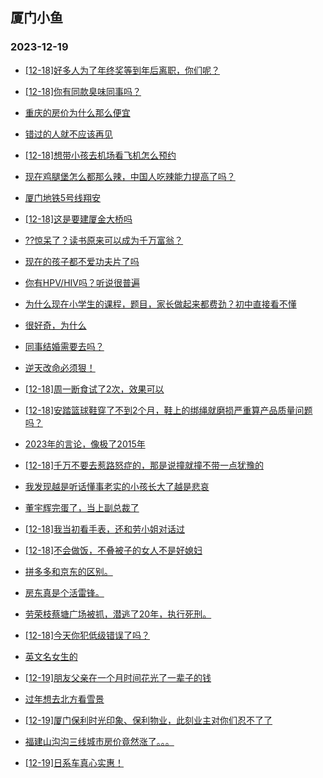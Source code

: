 ## 厦门小鱼 
### 2023-12-19

+ [[12-18]好多人为了年终奖等到年后离职，你们呢？](http://bbs.xmfish.com/read-htm-tid-18122465.html)

+ [[12-18]你有同款臭味同事吗？](http://bbs.xmfish.com/read-htm-tid-18122416.html)

+ [重庆的房价为什么那么便宜](http://bbs.xmfish.com/read-htm-tid-18122556.html)

+ [错过的人就不应该再见](http://bbs.xmfish.com/read-htm-tid-18122491.html)

+ [[12-18]想带小孩去机场看飞机怎么预约](http://bbs.xmfish.com/read-htm-tid-18122501.html)

+ [现在鸡腿堡怎么都那么辣，中国人吃辣能力提高了吗？](http://bbs.xmfish.com/read-htm-tid-18122496.html)

+ [厦门地铁5号线翔安](http://bbs.xmfish.com/read-htm-tid-18122372.html)

+ [[12-18]这是要建厦金大桥吗](http://bbs.xmfish.com/read-htm-tid-18122542.html)

+ [??惊呆了？读书原来可以成为千万富翁？](http://bbs.xmfish.com/read-htm-tid-18122378.html)

+ [现在的孩子都不爱功夫片了吗](http://bbs.xmfish.com/read-htm-tid-18122561.html)

+ [你有HPV/HIV吗？听说很普遍](http://bbs.xmfish.com/read-htm-tid-18122399.html)

+ [为什么现在小学生的课程，题目，家长做起来都费劲？初中直接看不懂](http://bbs.xmfish.com/read-htm-tid-18122411.html)

+ [很好奇，为什么](http://bbs.xmfish.com/read-htm-tid-18122584.html)

+ [同事结婚需要去吗？](http://bbs.xmfish.com/read-htm-tid-18122543.html)

+ [逆天改命必须狠！](http://bbs.xmfish.com/read-htm-tid-18122519.html)

+ [[12-18]周一断食试了2次，效果可以](http://bbs.xmfish.com/read-htm-tid-18122696.html)

+ [[12-18]安踏篮球鞋穿了不到2个月，鞋上的绑绳就磨损严重算产品质量问题吗？](http://bbs.xmfish.com/read-htm-tid-18122552.html)

+ [2023年的言论，像极了2015年](http://bbs.xmfish.com/read-htm-tid-18122808.html)

+ [[12-18]千万不要去惹路怒症的，那是说撞就撞不带一点犹豫的](http://bbs.xmfish.com/read-htm-tid-18122753.html)

+ [我发现越是听话懂事老实的小孩长大了越是悲哀](http://bbs.xmfish.com/read-htm-tid-18122781.html)

+ [董宇辉完蛋了，当上副总裁了](http://bbs.xmfish.com/read-htm-tid-18122771.html)

+ [[12-18]我当初看手表，还和劳小姐对话过](http://bbs.xmfish.com/read-htm-tid-18122573.html)

+ [[12-18]不会做饭，不叠被子的女人不是好媳妇](http://bbs.xmfish.com/read-htm-tid-18122576.html)

+ [拼多多和京东的区别。](http://bbs.xmfish.com/read-htm-tid-18122832.html)

+ [房东真是个活雷锋。](http://bbs.xmfish.com/read-htm-tid-18122841.html)

+ [劳荣枝蔡塘广场被抓，潜逃了20年，执行死刑。](http://bbs.xmfish.com/read-htm-tid-18122861.html)

+ [[12-18]今天你犯低级错误了吗？](http://bbs.xmfish.com/read-htm-tid-18122728.html)

+ [英文名女生的](http://bbs.xmfish.com/read-htm-tid-18122794.html)

+ [[12-19]朋友父亲在一个月时间花光了一辈子的钱](http://bbs.xmfish.com/read-htm-tid-18122955.html)

+ [过年想去北方看雪景](http://bbs.xmfish.com/read-htm-tid-18122812.html)

+ [[12-19]厦门保利时光印象、保利物业，此刻业主对你们忍不了了](http://bbs.xmfish.com/read-htm-tid-18123006.html)

+ [福建山沟沟三线城市房价竟然涨了。。。](http://bbs.xmfish.com/read-htm-tid-18123031.html)

+ [[12-19]日系车真心实惠！](http://bbs.xmfish.com/read-htm-tid-18123077.html)

